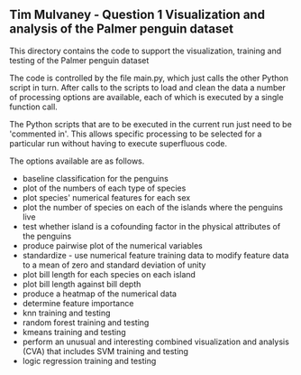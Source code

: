 ## Tim Mulvaney - Question 1 Visualization and analysis of the Palmer penguin dataset

This directory contains the code to support the visualization, training and testing of the Palmer penguin dataset

The code is controlled by the file main.py, which just calls the other Python script in turn. 
After calls to the scripts to load and clean the data a number of processing options are available, 
each of which is executed by a single function call. 

The Python scripts that are to be executed in the current run just need to be 'commented in'. 
This allows specific processing to be selected for a particular run without having to execute superfluous code. 

The options available are as follows.
 - baseline classification for the penguins
 - plot of the numbers of each type of species
 - plot species' numerical features for each sex
 - plot the number of species on each of the islands where the penguins live
 - test whether island is a cofounding factor in the physical attributes of the penguins
 - produce pairwise plot of the numerical variables
 - standardize - use numerical feature training data to modify feature data to a mean of zero and standard deviation of unity
 - plot bill length for each species on each island
 - plot bill length against bill depth
 - produce a heatmap of the numerical data
 - determine feature importance
 - knn training and testing
 - random forest training and testing
 - kmeans training and testing
 - perform an unusual and interesting combined visualization and analysis (CVA) that includes SVM training and testing
 - logic regression training and testing

